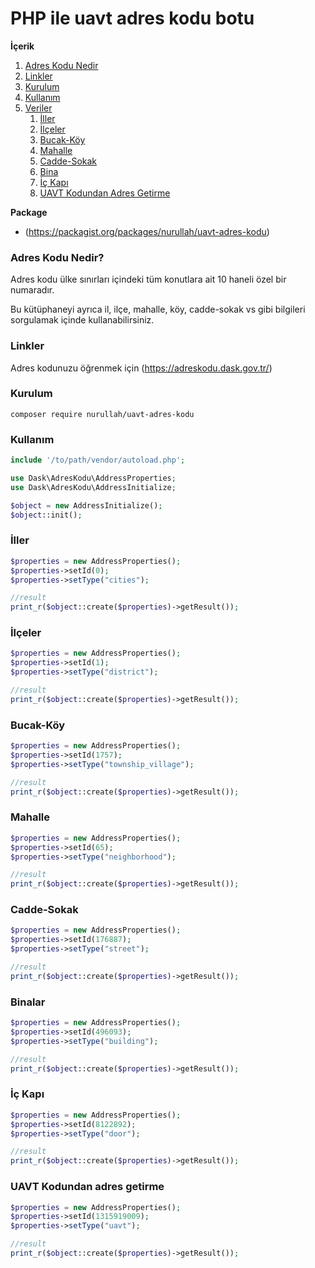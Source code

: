# PHP ile uavt adres kodu botu

**İçerik**
1. [Adres Kodu Nedir](#what-is-uavt)
2. [Linkler](#links)
3. [Kurulum](#init)
4. [Kullanım](#usage)
5. [Veriler](#cities)
   1. [İller](#cities)
   2. [İlçeler](#district)
   3. [Bucak-Köy](#township_village)
   4. [Mahalle](#neighborhood)
   5. [Cadde-Sokak](#street)
   6. [Bina](#building)
   7. [İç Kapı](#door)
   8. [UAVT Kodundan Adres Getirme](#uavt)


**Package**

- (https://packagist.org/packages/nurullah/uavt-adres-kodu)


<a name="what-is-uavt"></a>
### Adres Kodu Nedir?
Adres kodu ülke sınırları içindeki tüm konutlara ait 10 haneli özel bir numaradır.

Bu kütüphaneyi ayrıca il, ilçe, mahalle, köy, cadde-sokak vs gibi bilgileri sorgulamak içinde kullanabilirsiniz.

<a name="links"></a>
### Linkler

Adres kodunuzu öğrenmek için (https://adreskodu.dask.gov.tr/)

<a name="init"></a>
### Kurulum
```
composer require nurullah/uavt-adres-kodu
```

<a name="usage"></a>
### Kullanım
```php
include '/to/path/vendor/autoload.php';

use Dask\AdresKodu\AddressProperties;
use Dask\AdresKodu\AddressInitialize;

$object = new AddressInitialize();
$object::init();
```

<a name="cities"></a>
### İller
```php
$properties = new AddressProperties();
$properties->setId(0);
$properties->setType("cities");

//result
print_r($object::create($properties)->getResult());
```


<a name="district"></a>
### İlçeler
```php
$properties = new AddressProperties();
$properties->setId(1);
$properties->setType("district");

//result
print_r($object::create($properties)->getResult());
```


<a name="township_village"></a>
### Bucak-Köy
```php
$properties = new AddressProperties();
$properties->setId(1757);
$properties->setType("township_village");

//result
print_r($object::create($properties)->getResult());
```


<a name="neighborhood"></a>
### Mahalle
 ```php
$properties = new AddressProperties();
$properties->setId(65);
$properties->setType("neighborhood");

//result
print_r($object::create($properties)->getResult());
```


<a name="street"></a>
### Cadde-Sokak
```php
$properties = new AddressProperties();
$properties->setId(176887);
$properties->setType("street");

//result
print_r($object::create($properties)->getResult());
```


<a name="building"></a>
### Binalar
```php
$properties = new AddressProperties();
$properties->setId(496093);
$properties->setType("building");

//result
print_r($object::create($properties)->getResult());
```


<a name="door"></a>
### İç Kapı
```php
$properties = new AddressProperties();
$properties->setId(8122892);
$properties->setType("door");

//result
print_r($object::create($properties)->getResult());
```
    

<a name="uavt"></a>
### UAVT Kodundan adres getirme
```php
$properties = new AddressProperties();
$properties->setId(1315919009);
$properties->setType("uavt");

//result
print_r($object::create($properties)->getResult());
```
   
